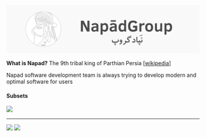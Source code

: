 <div align="center">

[![Banner](/src/banner.jpg)](#)

</div>

**What is Napad?** The 9th tribal king of Parthian Persia [[wikipedia](https://fa.wikipedia.org/wiki/%D9%86%D9%BE%D8%A7%D8%AF)]

Napad software development team is always trying to develop modern and optimal software for users

#### Subsets
<a href="https://github.com/GodratmandProject"><img src="https://avatars.githubusercontent.com/u/90203890?s=75&v=4"></a>

---
<a href="https://github.com/mdpe-ir"><img src="https://avatars.githubusercontent.com/u/57597379?s=50&v=4"></a> <a href="https://github.com/Gnkalk"><img src="https://avatars.githubusercontent.com/u/74614163?s=50&v=4"></a>
